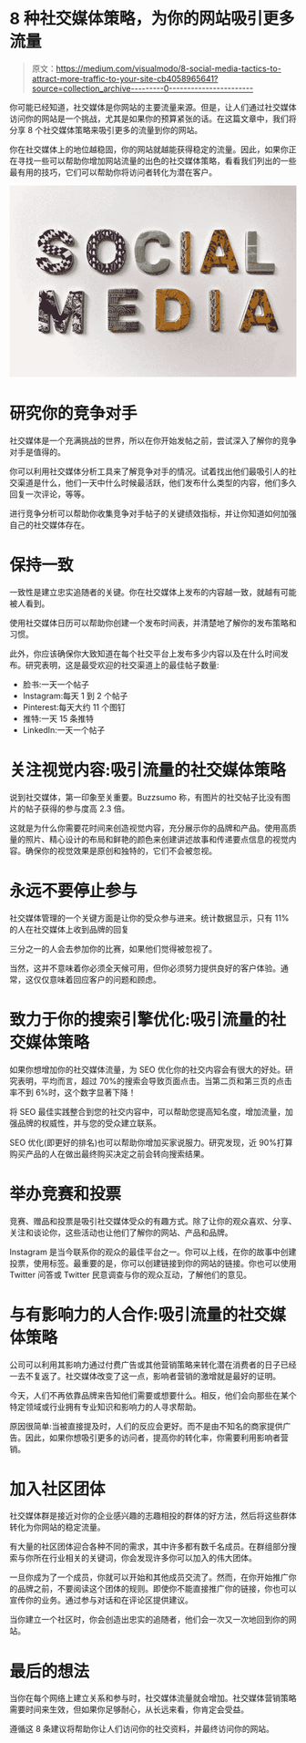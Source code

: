 # 8 种社交媒体策略，为你的网站吸引更多流量

> 原文：<https://medium.com/visualmodo/8-social-media-tactics-to-attract-more-traffic-to-your-site-cb4058965641?source=collection_archive---------0----------------------->

你可能已经知道，社交媒体是你网站的主要流量来源。但是，让人们通过社交媒体访问你的网站是一个挑战，尤其是如果你的预算紧张的话。在这篇文章中，我们将分享 8 个社交媒体策略来吸引更多的流量到你的网站。

你在社交媒体上的地位越稳固，你的网站就越能获得稳定的流量。因此，如果你正在寻找一些可以帮助你增加网站流量的出色的社交媒体策略，看看我们列出的一些最有用的技巧，它们可以帮助你将访问者转化为潜在客户。

![](img/40c39246a0f179eabc427a85da51123d.png)

# 研究你的竞争对手

社交媒体是一个充满挑战的世界，所以在你开始发帖之前，尝试深入了解你的竞争对手是值得的。

你可以利用社交媒体分析工具来了解竞争对手的情况。试着找出他们最吸引人的社交渠道是什么，他们一天中什么时候最活跃，他们发布什么类型的内容，他们多久回复一次评论，等等。

进行竞争分析可以帮助你收集竞争对手帖子的关键绩效指标，并让你知道如何加强自己的社交媒体存在。

# 保持一致

一致性是建立忠实追随者的关键。你在社交媒体上发布的内容越一致，就越有可能被人看到。

使用社交媒体日历可以帮助你创建一个发布时间表，并清楚地了解你的发布策略和习惯。

此外，你应该确保你大致知道在每个社交平台上发布多少内容以及在什么时间发布。研究表明，这是最受欢迎的社交渠道上的最佳帖子数量:

*   脸书:一天一个帖子
*   Instagram:每天 1 到 2 个帖子
*   Pinterest:每天大约 11 个图钉
*   推特:一天 15 条推特
*   LinkedIn:一天一个帖子

# 关注视觉内容:吸引流量的社交媒体策略

说到社交媒体，第一印象至关重要。Buzzsumo 称，有图片的社交帖子比没有图片的帖子获得的参与度高 2.3 倍。

这就是为什么你需要花时间来创造视觉内容，充分展示你的品牌和产品。使用高质量的照片、精心设计的布局和鲜艳的颜色来创建讲述故事和传递要点信息的视觉内容。确保你的视觉效果是原创和独特的，它们不会被忽视。

# 永远不要停止参与

社交媒体管理的一个关键方面是让你的受众参与进来。统计数据显示，只有 11%的人在社交媒体上收到品牌的回复

三分之一的人会去参加你的比赛，如果他们觉得被忽视了。

当然，这并不意味着你必须全天候可用，但你必须努力提供良好的客户体验。通常，这仅仅意味着回应客户的问题和顾虑。

# 致力于你的搜索引擎优化:吸引流量的社交媒体策略

如果你想增加你的社交媒体流量，为 SEO 优化你的社交内容会有很大的好处。研究表明，平均而言，超过 70%的搜索会导致页面点击。当第二页和第三页的点击率不到 6%时，这个数字显著下降！

将 SEO 最佳实践整合到您的社交内容中，可以帮助您提高知名度，增加流量，加强品牌的权威性，并与您的受众建立联系。

SEO 优化(即更好的排名)也可以帮助你增加买家说服力。研究发现，近 90%打算购买产品的人在做出最终购买决定之前会转向搜索结果。

# 举办竞赛和投票

竞赛、赠品和投票是吸引社交媒体受众的有趣方式。除了让你的观众喜欢、分享、关注和谈论你，这些活动也让他们了解你的网站、产品和品牌。

Instagram 是当今联系你的观众的最佳平台之一。你可以上线，在你的故事中创建投票，使用标签。最重要的是，你可以创建链接到你的网站的链接。你也可以使用 Twitter 问答或 Twitter 民意调查与你的观众互动，了解他们的意见。

# 与有影响力的人合作:吸引流量的社交媒体策略

公司可以利用其影响力通过付费广告或其他营销策略来转化潜在消费者的日子已经一去不复返了。社交媒体改变了这一点，影响者营销的激增就是最好的证明。

今天，人们不再依靠品牌来告知他们需要或想要什么。相反，他们会向那些在某个特定领域或行业拥有专业知识和影响力的人寻求帮助。

原因很简单:当被直接提及时，人们的反应会更好。而不是由不知名的商家提供广告。因此，如果你想吸引更多的访问者，提高你的转化率，你需要利用影响者营销。

# 加入社区团体

社交媒体群是接近对你的企业感兴趣的志趣相投的群体的好方法，然后将这些群体转化为你网站的稳定流量。

有大量的社区团体迎合各种不同的需求，其中许多都有数千名成员。在群组部分搜索与你所在行业相关的关键词，你会发现许多你可以加入的伟大团体。

一旦你成为了一个成员，你就可以开始和其他成员交流了。然而，在你开始推广你的品牌之前，不要阅读这个团体的规则。即使你不能直接推广你的链接，你也可以宣传你的业务。通过参与对话和在评论区提供建议。

当你建立一个社区时，你会创造出忠实的追随者，他们会一次又一次地回到你的网站。

# 最后的想法

当你在每个网络上建立关系和参与时，社交媒体流量就会增加。社交媒体营销策略需要时间来生效，但如果你足够耐心，从长远来看，你肯定会受益。

遵循这 8 条建议将帮助你让人们访问你的社交资料，并最终访问你的网站。